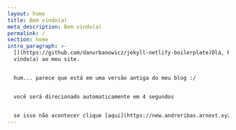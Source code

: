 ```yaml
---
layout: home
title: Bem vindo(a)
meta_description: Bem vindo(a)
permalink: /
section: home
intro_paragraph: >-
  [](https://github.com/danurbanowicz/jekyll-netlify-boilerplate)Olá, bem
  vindo(a) ao meu site.


  hum... parece que está em uma versão antiga do meu blog :/


  você será direcionado automaticamente em 4 segundos


  se isso não acontecer clique [aqui](https://new.andreribas.arnext.xyz) para acessar a versão mais recente!
---
```

<meta http-equiv="Refresh" content="4; url=https://new.andreribas.arnext.xyz" />